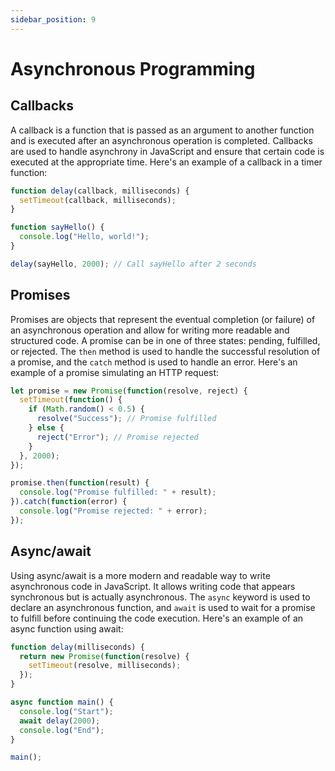 ```yaml
---
sidebar_position: 9
---
```


# Asynchronous Programming

## Callbacks
A callback is a function that is passed as an argument to another function and is executed after an asynchronous operation is completed. Callbacks are used to handle asynchrony in JavaScript and ensure that certain code is executed at the appropriate time. Here's an example of a callback in a timer function:

```javascript
function delay(callback, milliseconds) {
  setTimeout(callback, milliseconds);
}

function sayHello() {
  console.log("Hello, world!");
}

delay(sayHello, 2000); // Call sayHello after 2 seconds
```

## Promises
Promises are objects that represent the eventual completion (or failure) of an asynchronous operation and allow for writing more readable and structured code. A promise can be in one of three states: pending, fulfilled, or rejected. The `then` method is used to handle the successful resolution of a promise, and the `catch` method is used to handle an error. Here's an example of a promise simulating an HTTP request:

```javascript
let promise = new Promise(function(resolve, reject) {
  setTimeout(function() {
    if (Math.random() < 0.5) {
      resolve("Success"); // Promise fulfilled
    } else {
      reject("Error"); // Promise rejected
    }
  }, 2000);
});

promise.then(function(result) {
  console.log("Promise fulfilled: " + result);
}).catch(function(error) {
  console.log("Promise rejected: " + error);
});
```

## Async/await
Using async/await is a more modern and readable way to write asynchronous code in JavaScript. It allows writing code that appears synchronous but is actually asynchronous. The `async` keyword is used to declare an asynchronous function, and `await` is used to wait for a promise to fulfill before continuing the code execution. Here's an example of an async function using await:

```javascript
function delay(milliseconds) {
  return new Promise(function(resolve) {
    setTimeout(resolve, milliseconds);
  });
}

async function main() {
  console.log("Start");
  await delay(2000);
  console.log("End");
}

main();
```

